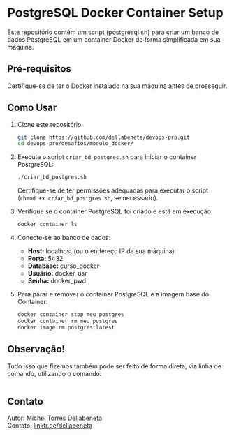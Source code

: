 # PostgreSQL Docker Container Setup

Este repositório contém um script (postgresql.sh) para criar um banco de dados PostgreSQL em um container Docker de forma simplificada em sua máquina.

## Pré-requisitos

Certifique-se de ter o Docker instalado na sua máquina antes de prosseguir.

## Como Usar

1. Clone este repositório:

   ```bash
   git clone https://github.com/dellabeneta/devops-pro.git
   cd devops-pro/desafios/modulo_docker/
   ```

2. Execute o script `criar_bd_postgres.sh` para iniciar o container PostgreSQL:

   ```bash
   ./criar_bd_postgres.sh
   ```

   Certifique-se de ter permissões adequadas para executar o script (`chmod +x criar_bd_postgres.sh`, se necessário).

3. Verifique se o container PostgreSQL foi criado e está em execução:

   ```bash
   docker container ls
   ```

4. Conecte-se ao banco de dados:

   - **Host:** localhost (ou o endereço IP da sua máquina)
   - **Porta:** 5432
   - **Database:** curso_docker
   - **Usuário:** docker_usr
   - **Senha:** docker_pwd

5. Para parar e remover o container PostgreSQL e a imagem base do Container:

   ```bash
   docker container stop meu_postgres
   docker container rm meu_postgres
   docker image rm postgres:latest
   ```

## Observação!

Tudo isso que fizemos também pode ser feito de forma direta, via linha de comando, utilizando o comando:

```

```

## Contato

Autor: Michel Torres Dellabeneta  
Contato: [linktr.ee/dellabeneta](https://linktr.ee/dellabeneta)
